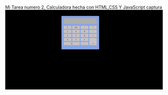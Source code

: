 Mi Tarea numero 2, Calculadora hecha con HTML,CSS Y JavaScript
captura
![Mi Captura de pantalla](/img/Capture.PNG)

